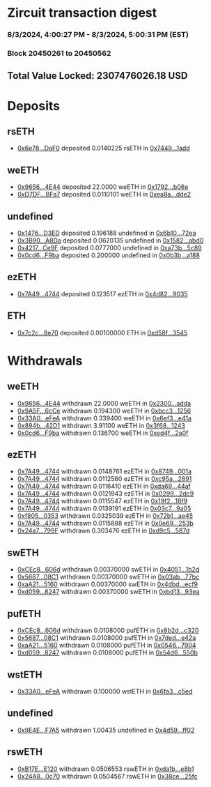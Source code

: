 # Zircuit transaction digest
### 8/3/2024, 4:00:27 PM - 8/3/2024, 5:00:31 PM (EST)
### Block 20450261 to 20450562

## Total Value Locked: 2307476026.18 USD

# Deposits
## rsETH
- [0x6e78...DaF0](https://etherscan.io/address/0x6e78A428759c24b9D27207b9c0Cd38De4677DaF0) deposited 0.0140225 rsETH in [0x7449...1add](https://etherscan.io/tx/0x6e78A428759c24b9D27207b9c0Cd38De4677DaF0)
## weETH
- [0x9656...4E44](https://etherscan.io/address/0x96565D43A9854F5C52151dE4b4AEc02a20594E44) deposited 22.0000 weETH in [0x1792...b06e](https://etherscan.io/tx/0x96565D43A9854F5C52151dE4b4AEc02a20594E44)
- [0xD7DF...BFa7](https://etherscan.io/address/0xD7DF7E085214743530afF339aFC420c7c720BFa7) deposited 0.0110101 weETH in [0xea8a...dde2](https://etherscan.io/tx/0xD7DF7E085214743530afF339aFC420c7c720BFa7)
## undefined
- [0x1476...D3ED](https://etherscan.io/address/0x1476455721b828bC1B2f54475F086059140CD3ED) deposited 0.196188 undefined in [0x6b10...72ea](https://etherscan.io/tx/0x1476455721b828bC1B2f54475F086059140CD3ED)
- [0x3B90...A8Da](https://etherscan.io/address/0x3B90c916c5E20060C7758cD7898416D5354cA8Da) deposited 0.0620135 undefined in [0x1582...abd0](https://etherscan.io/tx/0x3B90c916c5E20060C7758cD7898416D5354cA8Da)
- [0x4217...Ce9F](https://etherscan.io/address/0x42170B9dA9d894cbA785C5D80A6b10986c01Ce9F) deposited 0.0777000 undefined in [0xa73b...5c89](https://etherscan.io/tx/0x42170B9dA9d894cbA785C5D80A6b10986c01Ce9F)
- [0x0cd6...F9ba](https://etherscan.io/address/0x0cd61687F04B0E9380548c139f0e36bBf6bAF9ba) deposited 0.200000 undefined in [0x0b3b...a188](https://etherscan.io/tx/0x0cd61687F04B0E9380548c139f0e36bBf6bAF9ba)
## ezETH
- [0x7A49...4744](https://etherscan.io/address/0x7A493Be5c2ce014cD049Bf178a1ac0Db1B434744) deposited 0.123517 ezETH in [0x4d82...9035](https://etherscan.io/tx/0x7A493Be5c2ce014cD049Bf178a1ac0Db1B434744)
## ETH
- [0x7c2c...8e70](https://etherscan.io/address/0x7c2c3F0C744436449e7F70F7cd89Cd84D8c38e70) deposited 0.00100000 ETH in [0xd58f...3545](https://etherscan.io/tx/0x7c2c3F0C744436449e7F70F7cd89Cd84D8c38e70)
# Withdrawals
## weETH
- [0x9656...4E44](https://etherscan.io/address/0x96565D43A9854F5C52151dE4b4AEc02a20594E44) withdrawn 22.0000 weETH in [0x2300...adda](https://etherscan.io/tx/0x96565D43A9854F5C52151dE4b4AEc02a20594E44)
- [0x9A5F...6cCe](https://etherscan.io/address/0x9A5F5375aFc242CE101E6B84b64bCA87b3176cCe) withdrawn 0.194300 weETH in [0xbcc3...1256](https://etherscan.io/tx/0x9A5F5375aFc242CE101E6B84b64bCA87b3176cCe)
- [0x33A0...eFeA](https://etherscan.io/address/0x33A03EaD0bb298128173246972CB19EaaE6feFeA) withdrawn 0.339400 weETH in [0x6ef3...e41a](https://etherscan.io/tx/0x33A03EaD0bb298128173246972CB19EaaE6feFeA)
- [0x894b...42D1](https://etherscan.io/address/0x894b87dfB9e79082d2D0Ac7c16cE40658afd42D1) withdrawn 3.91100 weETH in [0x3f68...1243](https://etherscan.io/tx/0x894b87dfB9e79082d2D0Ac7c16cE40658afd42D1)
- [0x0cd6...F9ba](https://etherscan.io/address/0x0cd61687F04B0E9380548c139f0e36bBf6bAF9ba) withdrawn 0.136700 weETH in [0xed4f...2a0f](https://etherscan.io/tx/0x0cd61687F04B0E9380548c139f0e36bBf6bAF9ba)
## ezETH
- [0x7A49...4744](https://etherscan.io/address/0x7A493Be5c2ce014cD049Bf178a1ac0Db1B434744) withdrawn 0.0148761 ezETH in [0x8749...001a](https://etherscan.io/tx/0x7A493Be5c2ce014cD049Bf178a1ac0Db1B434744)
- [0x7A49...4744](https://etherscan.io/address/0x7A493Be5c2ce014cD049Bf178a1ac0Db1B434744) withdrawn 0.0112560 ezETH in [0xc95a...2891](https://etherscan.io/tx/0x7A493Be5c2ce014cD049Bf178a1ac0Db1B434744)
- [0x7A49...4744](https://etherscan.io/address/0x7A493Be5c2ce014cD049Bf178a1ac0Db1B434744) withdrawn 0.0116410 ezETH in [0xda69...44af](https://etherscan.io/tx/0x7A493Be5c2ce014cD049Bf178a1ac0Db1B434744)
- [0x7A49...4744](https://etherscan.io/address/0x7A493Be5c2ce014cD049Bf178a1ac0Db1B434744) withdrawn 0.0121943 ezETH in [0x0299...2dc9](https://etherscan.io/tx/0x7A493Be5c2ce014cD049Bf178a1ac0Db1B434744)
- [0x7A49...4744](https://etherscan.io/address/0x7A493Be5c2ce014cD049Bf178a1ac0Db1B434744) withdrawn 0.0115547 ezETH in [0x19f2...18f9](https://etherscan.io/tx/0x7A493Be5c2ce014cD049Bf178a1ac0Db1B434744)
- [0x7A49...4744](https://etherscan.io/address/0x7A493Be5c2ce014cD049Bf178a1ac0Db1B434744) withdrawn 0.0139191 ezETH in [0x03c7...9a05](https://etherscan.io/tx/0x7A493Be5c2ce014cD049Bf178a1ac0Db1B434744)
- [0xf805...0353](https://etherscan.io/address/0xf8055E33e62075b1241ecB0b86C92FdAf4810353) withdrawn 0.0325039 ezETH in [0x72b1...ae45](https://etherscan.io/tx/0xf8055E33e62075b1241ecB0b86C92FdAf4810353)
- [0x7A49...4744](https://etherscan.io/address/0x7A493Be5c2ce014cD049Bf178a1ac0Db1B434744) withdrawn 0.0115888 ezETH in [0x0e69...253b](https://etherscan.io/tx/0x7A493Be5c2ce014cD049Bf178a1ac0Db1B434744)
- [0x24a7...799F](https://etherscan.io/address/0x24a7cec39ba44f22465Ee822Df5ffDFBC3Bb799F) withdrawn 0.303476 ezETH in [0xd9c5...587d](https://etherscan.io/tx/0x24a7cec39ba44f22465Ee822Df5ffDFBC3Bb799F)
## swETH
- [0xCEc8...606d](https://etherscan.io/address/0xCEc8241FE16f5892B26078aA5084E8Cb2471606d) withdrawn 0.00370000 swETH in [0x4051...1b2d](https://etherscan.io/tx/0xCEc8241FE16f5892B26078aA5084E8Cb2471606d)
- [0x5687...08C1](https://etherscan.io/address/0x568710d1bBEF3fBc1D1CEEC4368Dafd7329E08C1) withdrawn 0.00370000 swETH in [0x03ab...77bc](https://etherscan.io/tx/0x568710d1bBEF3fBc1D1CEEC4368Dafd7329E08C1)
- [0xaA21...5160](https://etherscan.io/address/0xaA211850A3b527106F8664c37638E3d000cD5160) withdrawn 0.00370000 swETH in [0x4dbd...ecf9](https://etherscan.io/tx/0xaA211850A3b527106F8664c37638E3d000cD5160)
- [0xd059...8247](https://etherscan.io/address/0xd059e2fc5482c17356D0509F25B02Dc317eE8247) withdrawn 0.00370000 swETH in [0xbd13...93ea](https://etherscan.io/tx/0xd059e2fc5482c17356D0509F25B02Dc317eE8247)
## pufETH
- [0xCEc8...606d](https://etherscan.io/address/0xCEc8241FE16f5892B26078aA5084E8Cb2471606d) withdrawn 0.0108000 pufETH in [0x8b2d...c320](https://etherscan.io/tx/0xCEc8241FE16f5892B26078aA5084E8Cb2471606d)
- [0x5687...08C1](https://etherscan.io/address/0x568710d1bBEF3fBc1D1CEEC4368Dafd7329E08C1) withdrawn 0.0108000 pufETH in [0x7ded...e42a](https://etherscan.io/tx/0x568710d1bBEF3fBc1D1CEEC4368Dafd7329E08C1)
- [0xaA21...5160](https://etherscan.io/address/0xaA211850A3b527106F8664c37638E3d000cD5160) withdrawn 0.0108000 pufETH in [0x0546...7904](https://etherscan.io/tx/0xaA211850A3b527106F8664c37638E3d000cD5160)
- [0xd059...8247](https://etherscan.io/address/0xd059e2fc5482c17356D0509F25B02Dc317eE8247) withdrawn 0.0108000 pufETH in [0x54d6...550b](https://etherscan.io/tx/0xd059e2fc5482c17356D0509F25B02Dc317eE8247)
## wstETH
- [0x33A0...eFeA](https://etherscan.io/address/0x33A03EaD0bb298128173246972CB19EaaE6feFeA) withdrawn 0.100000 wstETH in [0x6fa3...c5ed](https://etherscan.io/tx/0x33A03EaD0bb298128173246972CB19EaaE6feFeA)
## undefined
- [0x9E4E...F7A5](https://etherscan.io/address/0x9E4E6E06eFddE033953494dd72F1834A9BbbF7A5) withdrawn 1.00435 undefined in [0x4d59...ff02](https://etherscan.io/tx/0x9E4E6E06eFddE033953494dd72F1834A9BbbF7A5)
## rswETH
- [0xB17E...E120](https://etherscan.io/address/0xB17E75Bf9e5cF3281B38e04fdd78Bd99eD41E120) withdrawn 0.0506553 rswETH in [0xda1b...e8b1](https://etherscan.io/tx/0xB17E75Bf9e5cF3281B38e04fdd78Bd99eD41E120)
- [0x24A8...0c70](https://etherscan.io/address/0x24A8024D8b9804491a0aFa4fF7cD1622C4550c70) withdrawn 0.0504567 rswETH in [0x38ce...25fc](https://etherscan.io/tx/0x24A8024D8b9804491a0aFa4fF7cD1622C4550c70)
